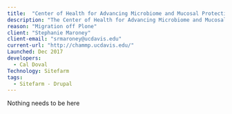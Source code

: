 ```yaml
---
title:  "Center of Health for Advancing Microbiome and Mucosal Protection"
description: "The Center of Health for Advancing Microbiome and Mucosal Protection (CHAMMP) was developed from a Research Investments in the Sciences and Engineering (RISE) program."
reason: "Migration off Plone"
client: "Stephanie Maroney"
client-email: "srmaroney@ucdavis.edu"
current-url: "http://chammp.ucdavis.edu/"
Launched: Dec 2017
developers:
  - Cal Doval
Technology: Sitefarm
tags:
  - Sitefarm - Drupal
---
```


Nothing needs to be here
